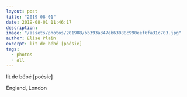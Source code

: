 ```yaml
---
layout: post
title: "2019-08-01"
date: 2019-08-01 11:46:17
description: 
image: "/assets/photos/201908/bb393a347eb63088c990eef6fa31c703.jpg"
author: Elise Plain
excerpt: lit de bébé [poésie]
tags: 
  - photos
  - all
---
```


lit de bébé [poésie]
<p></p>
England, London